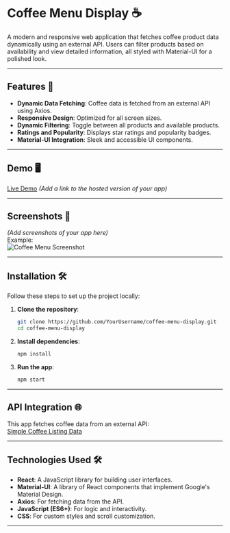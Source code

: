 # Coffee Menu Display ☕

A modern and responsive web application that fetches coffee product data dynamically using an external API. Users can filter products based on availability and view detailed information, all styled with Material-UI for a polished look.

---

## Features 🚀

- **Dynamic Data Fetching**: Coffee data is fetched from an external API using Axios.
- **Responsive Design**: Optimized for all screen sizes.
- **Dynamic Filtering**: Toggle between all products and available products.
- **Ratings and Popularity**: Displays star ratings and popularity badges.
- **Material-UI Integration**: Sleek and accessible UI components.

---

## Demo 🖥️

[Live Demo](#) _(Add a link to the hosted version of your app)_

---

## Screenshots 📸

_(Add screenshots of your app here)_  
Example:  
![Coffee Menu Screenshot](#)

---

## Installation 🛠️

Follow these steps to set up the project locally:

1. **Clone the repository**:

   ```bash
   git clone https://github.com/YourUsername/coffee-menu-display.git
   cd coffee-menu-display
   ```

2. **Install dependencies**:

   ```bash
   npm install
   ```

3. **Run the app**:
   ```bash
   npm start
   ```

---

## API Integration 🌐

This app fetches coffee data from an external API:  
[Simple Coffee Listing Data](https://raw.githubusercontent.com/devchallenges-io/web-project-ideas/main/front-end-projects/data/simple-coffee-listing-data.json)

---

## Technologies Used 🛠️

- **React**: A JavaScript library for building user interfaces.
- **Material-UI**: A library of React components that implement Google's Material Design.
- **Axios**: For fetching data from the API.
- **JavaScript (ES6+)**: For logic and interactivity.
- **CSS**: For custom styles and scroll customization.

---
